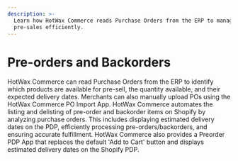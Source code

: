 ```yaml
---
description: >-
  Learn how HotWax Commerce reads Purchase Orders from the ERP to manage
  pre-sales efficiently.
---
```


# Pre-orders and Backorders

HotWax Commerce can read Purchase Orders from the ERP to identify which products are available for pre-sell, the quantity available, and their expected delivery dates. Merchants can also manually upload POs using the HotWax Commerce PO Import App. HotWax Commerce automates the listing and delisting of pre-order and backorder items on Shopify by analyzing purchase orders. This includes displaying estimated delivery dates on the PDP, efficiently processing pre-orders/backorders, and ensuring accurate fulfillment. HotWax Commerce also provides a Preorder PDP App that replaces the default 'Add to Cart' button and displays estimated delivery dates on the Shopify PDP.
